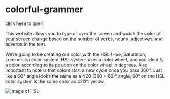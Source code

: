 # colorful-grammer

[click here to open](https://colorful-grammar.raghavshukla.repl.co/)



This website allows you to type all over the screen and watch the color of your screen change based on the number of verbs, nouns, adjectives, and adverbs in the text.

We’re going to be creating our color with the HSL (Hue, Saturation, Luminosity) color system. 
HSL system uses a color wheel, and you identify a color according to its position on the color wheel in degrees. Also important to note is that colors start a new cycle once you pass 360°. Just like a 60° angle looks the same as a 420 (360 + 60)° angle, 60° on the HSL color system is the same color as 420°: yellow.

![Image of HSL](http://web.simmons.edu/~grovesd/comm244/notes/week3/color_wheel.jpg)
